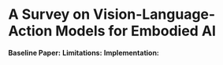 # A Survey on Vision-Language-Action Models for Embodied AI

**Baseline Paper:**
**Limitations:**
**Implementation:**
